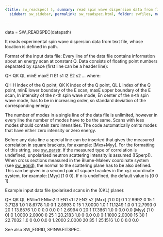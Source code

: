 ```yaml
---
{title: sw_readspec( ), summary: read spin wave dispersion data from file, keywords: sample,
  sidebar: sw_sidebar, permalink: sw_readspec.html, folder: swfiles, mathjax: 'true'}

---
```

 
data = SW_READSPEC(datapath)
 
It reads experimental spin wave dispersion data from text file, whose
location is defined in path.
 
Format of the input data file:
Every line of the data file contains information about an energy scan at
constant Q. Data consists of floating point numbers separated by space
(first line can be a header line):
 
  QH QK QL minE maxE I1 E1 s1 I2 E2 s2 ...
      where:
 
QH        H index of the Q point,
QK        K index of the Q point,
QL        L index of the Q point,
minE      lower boundary of the E scan,
maxE      upper boundary of the E scan,
In        intensity of the n-th spin wave mode,
En        center of the n-th spin wave mode, has to be in increasing
          order,
sn        standard deviation of the corresponding energy
 
The number of modes in a single line of the data file is unlimited,
however in every line the number of modes have to be the same. Scans with
less modes should contain zero intensities. The code automatically omits
modes that have either zero intensity or zero energy.
 
Before any data line a special line can be inserted that gives the
measured correlation in square brackets, for axample: [Mxx+Myy]. For the
formatting of this string, see <a href="matlab:doc sw_parstr">sw_parstr</a>.
If the measured type of correlation is undefined, unpolarised neutron
scattering intensity is assumed ([Sperp]). When cross sections measured
in the Blume-Maleev coordinate system (see <a href="matlab:doc sw_egrid">sw_egrid</a>), the normal to the
scattering plane has to be also defined. This can be given in a second
pair of square brackes in the xyz coordinate system, for example: [Myy]
[1 0 0]. If n is undefined, the default value is [0 0 1].
 
 
Example input data file (polarised scans in the (0KL) plane):
 
QH    QK        QL      ENlim1  ENlim2  I1  EN1       s1    I2  EN2       s2
[Mxx] [1 0 0]
0     1        2.9992   0       15      1    3.7128   1.0   1   8.6778    1.0
0     1        2.8993   0       15      1    7.0000   1.0   1   11.1249   1.0
0     1        2.7993   0       20      1   13.8576   1.0   0   0.0       0.0
0     1        2.6994   0       20      1   17.3861   1.0   0   0.0       0.0
[Myy] [1 0 0]
0     1.0000   2.0000   0       25      1   20.2183   1.0   0   0.0       0.0
0     1.1000   2.0000   15      30      1   22.7032   1.0   0   0.0       0.0
0     1.2000   2.0000   20      35      1   25.1516   1.0   0   0.0       0.0
 
See also SW_EGRID, SPINW.FITSPEC.
 

